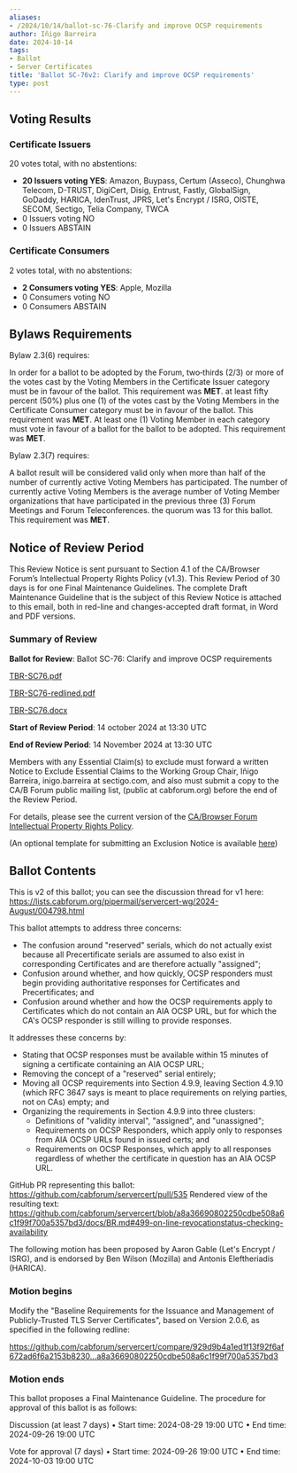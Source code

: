 ```yaml
---
aliases:
- /2024/10/14/ballot-sc-76-Clarify and improve OCSP requirements
author: Iñigo Barreira
date: 2024-10-14
tags:
- Ballot
- Server Certificates
title: 'Ballot SC-76v2: Clarify and improve OCSP requirements'
type: post
---
```


## Voting Results

### Certificate Issuers

20 votes total, with no abstentions:

- **20 Issuers voting YES**: Amazon, Buypass, Certum (Asseco), Chunghwa Telecom, D-TRUST, DigiCert, Disig, Entrust, Fastly, GlobalSign, GoDaddy, HARICA, IdenTrust, JPRS, Let's Encrypt / ISRG, OISTE, SECOM, Sectigo, Telia Company, TWCA
- 0 Issuers voting NO
- 0 Issuers ABSTAIN

### Certificate Consumers

2 votes total, with no abstentions:

- **2 Consumers voting YES**: Apple, Mozilla
- 0 Consumers voting NO
- 0 Consumers ABSTAIN

## Bylaws Requirements

Bylaw 2.3(6) requires:

In order for a ballot to be adopted by the Forum, two‐thirds (2/3) or more of the votes cast by the Voting Members in the Certificate Issuer category must be in favour of the ballot. This requirement was **MET**.
at least fifty percent (50%) plus one (1) of the votes cast by the Voting Members in the Certificate Consumer category must be in favour of the ballot. This requirement was **MET**.
At least one (1) Voting Member in each category must vote in favour of a ballot for the ballot to be adopted. This requirement was **MET**.

Bylaw 2.3(7) requires:

A ballot result will be considered valid only when more than half of the number of currently active Voting Members has participated. The number of currently active Voting Members is the average number of Voting Member organizations that have participated in the previous three (3) Forum Meetings and Forum Teleconferences.
the quorum was 13 for this ballot. This requirement was **MET**.

## Notice of Review Period

This Review Notice is sent pursuant to Section 4.1 of the CA/Browser Forum’s Intellectual Property Rights Policy (v1.3). This Review Period of 30 days is for one Final Maintenance Guidelines. The complete Draft Maintenance Guideline that is the subject of this Review Notice is attached to this email, both in red-line and changes-accepted draft format, in Word and PDF versions.

### Summary of Review

**Ballot for Review**: Ballot SC-76: Clarify and improve OCSP requirements

[TBR-SC76.pdf](BR-SC76.pdf)

[TBR-SC76-redlined.pdf](BR-SC76-redlined.pdf)

[TBR-SC76.docx](BR-SC76.docx)

**Start of Review Period**: 14 october 2024 at 13:30 UTC

**End of Review Period**: 14 November 2024 at 13:30 UTC

Members with any Essential Claim(s) to exclude must forward a written Notice to Exclude Essential Claims to the Working Group Chair, Iñigo Barreira, inigo.barreira at sectigo.com, and also must submit a copy to the CA/B Forum public mailing list, (public at cabforum.org) before the end of the Review Period.

For details, please see the current version of the [CA/Browser Forum Intellectual Property Rights Policy](/uploads/CABF-IPR-Policy-v.1.3_4APR18.pdf).

(An optional template for submitting an Exclusion Notice is available [here](/uploads/Template-for-Exclusion-Notice.pdf))

## Ballot Contents

This is v2 of this ballot; you can see the discussion thread for v1 here: https://lists.cabforum.org/pipermail/servercert-wg/2024-August/004798.html

This ballot attempts to address three concerns:
- The confusion around "reserved" serials, which do not actually exist because all Precertificate serials are assumed to also exist in corresponding Certificates and are therefore actually "assigned";
- Confusion around whether, and how quickly, OCSP responders must begin providing authoritative responses for Certificates and Precertificates; and
- Confusion around whether and how the OCSP requirements apply to Certificates which do not contain an AIA OCSP URL, but for which the CA's OCSP responder is still willing to provide responses.

It addresses these concerns by:
- Stating that OCSP responses must be available within 15 minutes of signing a certificate containing an AIA OCSP URL;
- Removing the concept of a "reserved" serial entirely;
- Moving all OCSP requirements into Section 4.9.9, leaving Section 4.9.10 (which RFC 3647 says is meant to place requirements on relying parties, not on CAs) empty; and
- Organizing the requirements in Section 4.9.9 into three clusters:
  - Definitions of "validity interval", "assigned", and "unassigned";
  - Requirements on OCSP Responders, which apply only to responses from AIA OCSP URLs found in issued certs; and
  - Requirements on OCSP Responses, which apply to all responses regardless of whether the certificate in question has an AIA OCSP URL.

GitHub PR representing this ballot: https://github.com/cabforum/servercert/pull/535
Rendered view of the resulting text: https://github.com/cabforum/servercert/blob/a8a36690802250cdbe508a6c1f99f700a5357bd3/docs/BR.md#499-on-line-revocationstatus-checking-availability

 
The following motion has been proposed by Aaron Gable (Let's Encrypt / ISRG), and is endorsed by Ben Wilson (Mozilla) and Antonis Eleftheriadis (HARICA).


### Motion begins

Modify the "Baseline Requirements for the Issuance and Management of Publicly-Trusted TLS Server Certificates", based on Version 2.0.6, as specified in the following redline:

https://github.com/cabforum/servercert/compare/929d9b4a1ed1f13f92f6af672ad6f6a2153b8230...a8a36690802250cdbe508a6c1f99f700a5357bd3



### Motion ends

This ballot proposes a Final Maintenance Guideline. The procedure for approval of this ballot is as follows:
 
Discussion (at least 7 days)
•	Start time: 2024-08-29 19:00 UTC
•	End time: 2024-09-26 19:00 UTC
 
Vote for approval (7 days)
•	Start time: 2024-09-26 19:00 UTC
•	End time: 2024-10-03 19:00 UTC






